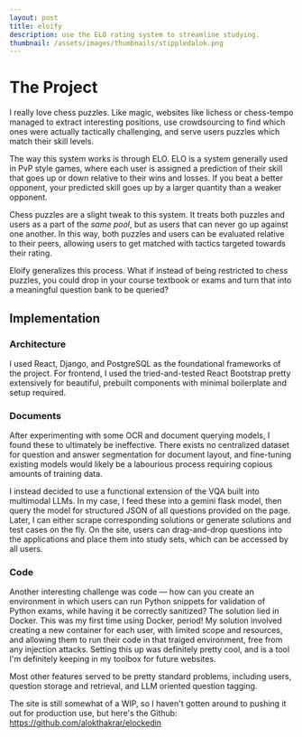 ```yaml
---
layout: post
title: eloify
description: use the ELO rating system to streamline studying.
thumbnail: /assets/images/thumbnails/stippledalok.png
---
```




The Project
============


I really love chess puzzles. Like magic, websites like lichess or chess-tempo managed to extract interesting positions, use crowdsourcing to find which ones were actually tactically challenging, and serve users puzzles which match their skill levels. 

The way this system works is through ELO. ELO is a system generally used in PvP style games, where each user is assigned a prediction of their skill that goes up or down relative to their wins and losses. If you beat a better opponent, your predicted skill goes up by a larger quantity than a weaker opponent. 

Chess puzzles are a slight tweak to this system. It treats both puzzles and users as a part of the *same pool*, but as users that can never go up against one another. In this way, both puzzles and users can be evaluated relative to their peers, allowing users to get matched with tactics targeted towards their rating. 

Eloify generalizes this process. What if instead of being restricted to chess puzzles, you could drop in your course textbook or exams and turn that into a meaningful question bank to be queried? 


Implementation
------------
### Architecture ###
I used React, Django, and PostgreSQL as the foundational frameworks of the project. For frontend, I used the tried-and-tested React Bootstrap pretty extensively for beautiful, prebuilt components with minimal boilerplate and setup required. 

### Documents ###

After experimenting with some OCR and document querying models, I found these to ultimately be ineffective. There exists no centralized dataset for question and answer segmentation for document layout, and fine-tuning existing models would likely be a labourious process requiring copious amounts of training data. 

I instead decided to use a functional extension of the VQA built into multimodal LLMs. In my case, I feed these into a gemini flask model, then query the model for structured JSON of all questions provided on the page. Later, I can either scrape corresponding solutions or generate solutions and test cases on the fly. On the site, users can drag-and-drop questions into the applications and place them into study sets, which can be accessed by all users. 


### Code ###

Another interesting challenge was code — how can you create an environment in which users can run Python snippets for validation of Python exams, while having it be correctly sanitized? The solution lied in Docker. This was my first time using Docker, period! My solution involved creating a new container for each user, with limited scope and resources, and allowing them to run their code in that traiged environment, free from any injection attacks. Setting this up was definitely pretty cool, and is a tool I'm definitely keeping in my toolbox for future websites. 

Most other features served to be pretty standard problems, including users, question storage and retrieval, and LLM oriented question tagging. 

The site is still somewhat of a WIP, so I haven't gotten around to pushing it out for production use, but here's the Github: https://github.com/alokthakrar/elockedin